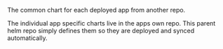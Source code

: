 The common chart for each deployed app from another repo.

The individual app specific charts live in the apps own repo. This parent helm repo simply defines them so they are deployed and synced automatically.
